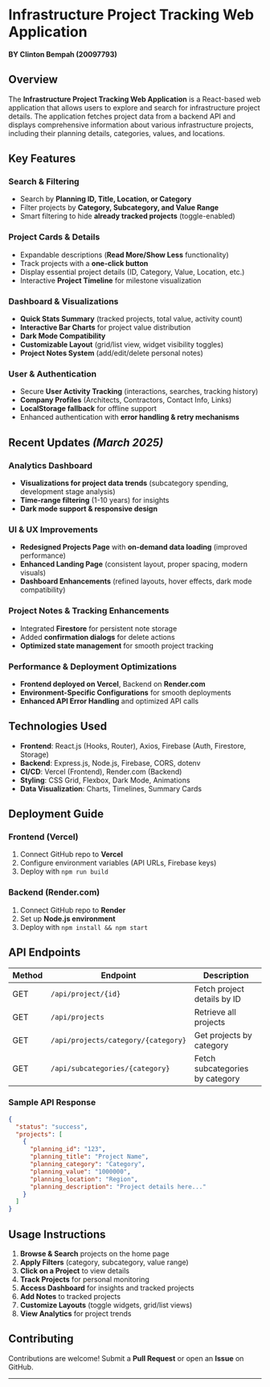 # Infrastructure Project Tracking Web Application
**BY Clinton Bempah (20097793)**

## Overview
The **Infrastructure Project Tracking Web Application** is a React-based web application that allows users to explore and search for infrastructure project details. The application fetches project data from a backend API and displays comprehensive information about various infrastructure projects, including their planning details, categories, values, and locations.

## Key Features
### **Search & Filtering**
- Search by **Planning ID, Title, Location, or Category**
- Filter projects by **Category, Subcategory, and Value Range**
- Smart filtering to hide **already tracked projects** (toggle-enabled)

### **Project Cards & Details**
- Expandable descriptions (**Read More/Show Less** functionality)
- Track projects with a **one-click button**
- Display essential project details (ID, Category, Value, Location, etc.)
- Interactive **Project Timeline** for milestone visualization

### **Dashboard & Visualizations**
- **Quick Stats Summary** (tracked projects, total value, activity count)
- **Interactive Bar Charts** for project value distribution
- **Dark Mode Compatibility**
- **Customizable Layout** (grid/list view, widget visibility toggles)
- **Project Notes System** (add/edit/delete personal notes)

### **User & Authentication**
- Secure **User Activity Tracking** (interactions, searches, tracking history)
- **Company Profiles** (Architects, Contractors, Contact Info, Links)
- **LocalStorage fallback** for offline support
- Enhanced authentication with **error handling & retry mechanisms**

## Recent Updates *(March 2025)*
### **Analytics Dashboard**
- **Visualizations for project data trends** (subcategory spending, development stage analysis)
- **Time-range filtering** (1-10 years) for insights
- **Dark mode support & responsive design**

### **UI & UX Improvements**
- **Redesigned Projects Page** with **on-demand data loading** (improved performance)
- **Enhanced Landing Page** (consistent layout, proper spacing, modern visuals)
- **Dashboard Enhancements** (refined layouts, hover effects, dark mode compatibility)

### **Project Notes & Tracking Enhancements**
- Integrated **Firestore** for persistent note storage
- Added **confirmation dialogs** for delete actions
- **Optimized state management** for smooth project tracking

### **Performance & Deployment Optimizations**
- **Frontend deployed on Vercel**, Backend on **Render.com**
- **Environment-Specific Configurations** for smooth deployments
- **Enhanced API Error Handling** and optimized API calls

## **Technologies Used**
- **Frontend**: React.js (Hooks, Router), Axios, Firebase (Auth, Firestore, Storage)
- **Backend**: Express.js, Node.js, Firebase, CORS, dotenv
- **CI/CD**: Vercel (Frontend), Render.com (Backend)
- **Styling**: CSS Grid, Flexbox, Dark Mode, Animations
- **Data Visualization**: Charts, Timelines, Summary Cards

## **Deployment Guide**
### **Frontend (Vercel)**
1. Connect GitHub repo to **Vercel**
2. Configure environment variables (API URLs, Firebase keys)
3. Deploy with `npm run build`

### **Backend (Render.com)**
1. Connect GitHub repo to **Render**
2. Set up **Node.js environment**
3. Deploy with `npm install && npm start`

## **API Endpoints**
| Method | Endpoint | Description |
|--------|------------|----------------|
| GET | `/api/project/{id}` | Fetch project details by ID |
| GET | `/api/projects` | Retrieve all projects |
| GET | `/api/projects/category/{category}` | Get projects by category |
| GET | `/api/subcategories/{category}` | Fetch subcategories by category |

### **Sample API Response**
```json
{
  "status": "success",
  "projects": [
    {
      "planning_id": "123",
      "planning_title": "Project Name",
      "planning_category": "Category",
      "planning_value": "1000000",
      "planning_location": "Region",
      "planning_description": "Project details here..."
    }
  ]
}
```

## **Usage Instructions**
1. **Browse & Search** projects on the home page
2. **Apply Filters** (category, subcategory, value range)
3. **Click on a Project** to view details
4. **Track Projects** for personal monitoring
5. **Access Dashboard** for insights and tracked projects
6. **Add Notes** to tracked projects
7. **Customize Layouts** (toggle widgets, grid/list views)
8. **View Analytics** for project trends

## **Contributing**
Contributions are welcome! Submit a **Pull Request** or open an **Issue** on GitHub.

---

